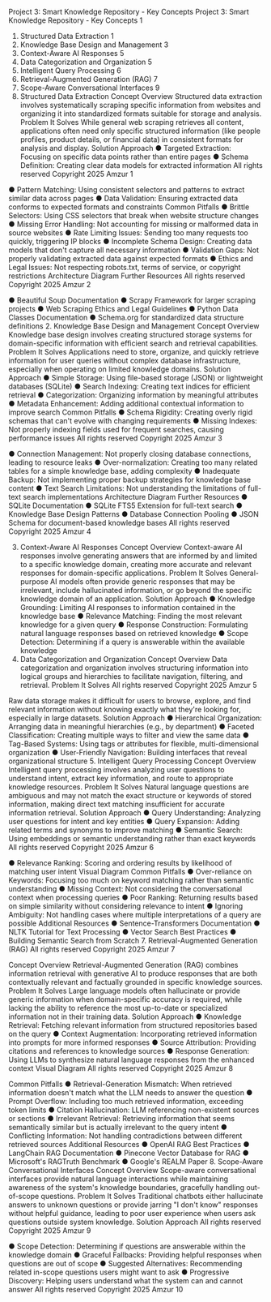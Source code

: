 Project 3: Smart Knowledge Repository -
Key Concepts
Project 3: Smart Knowledge Repository - Key Concepts 1
1. Structured Data Extraction 1
2. Knowledge Base Design and Management 3
3. Context-Aware AI Responses 5
4. Data Categorization and Organization 5
5. Intelligent Query Processing 6
7. Retrieval-Augmented Generation (RAG) 7
8. Scope-Aware Conversational Interfaces 9
1. Structured Data Extraction
Concept Overview
Structured data extraction involves systematically scraping specific information
from websites and organizing it into standardized formats suitable for storage
and analysis.
Problem It Solves
While general web scraping retrieves all content, applications often need only
specific structured information (like people profiles, product details, or financial
data) in consistent formats for analysis and display.
Solution Approach
● Targeted Extraction: Focusing on specific data points rather than entire
pages
● Schema Definition: Creating clear data models for extracted information
All rights reserved Copyright 2025 Amzur 1

● Pattern Matching: Using consistent selectors and patterns to extract similar
data across pages
● Data Validation: Ensuring extracted data conforms to expected formats and
constraints
Common Pitfalls
● Brittle Selectors: Using CSS selectors that break when website structure
changes
● Missing Error Handling: Not accounting for missing or malformed data in
source websites
● Rate Limiting Issues: Sending too many requests too quickly, triggering IP
blocks
● Incomplete Schema Design: Creating data models that don't capture all
necessary information
● Validation Gaps: Not properly validating extracted data against expected
formats
● Ethics and Legal Issues: Not respecting robots.txt, terms of service, or
copyright restrictions
Architecture Diagram
Further Resources
All rights reserved Copyright 2025 Amzur 2

● Beautiful Soup Documentation
● Scrapy Framework for larger scraping projects
● Web Scraping Ethics and Legal Guidelines
● Python Data Classes Documentation
● Schema.org for standardized data structure definitions
2. Knowledge Base Design and Management
Concept Overview
Knowledge base design involves creating structured storage systems for
domain-specific information with efficient search and retrieval capabilities.
Problem It Solves
Applications need to store, organize, and quickly retrieve information for user
queries without complex database infrastructure, especially when operating on
limited knowledge domains.
Solution Approach
● Simple Storage: Using file-based storage (JSON) or lightweight databases
(SQLite)
● Search Indexing: Creating text indices for efficient retrieval
● Categorization: Organizing information by meaningful attributes
● Metadata Enhancement: Adding additional contextual information to
improve search
Common Pitfalls
● Schema Rigidity: Creating overly rigid schemas that can't evolve with
changing requirements
● Missing Indexes: Not properly indexing fields used for frequent searches,
causing performance issues
All rights reserved Copyright 2025 Amzur 3

● Connection Management: Not properly closing database connections,
leading to resource leaks
● Over-normalization: Creating too many related tables for a simple knowledge
base, adding complexity
● Inadequate Backup: Not implementing proper backup strategies for
knowledge base content
● Text Search Limitations: Not understanding the limitations of full-text search
implementations
Architecture Diagram
Further Resources
● SQLite Documentation
● SQLite FTS5 Extension for full-text search
● Knowledge Base Design Patterns
● Database Connection Pooling
● JSON Schema for document-based knowledge bases
All rights reserved Copyright 2025 Amzur 4

3. Context-Aware AI Responses
Concept Overview
Context-aware AI responses involve generating answers that are informed by
and limited to a specific knowledge domain, creating more accurate and
relevant responses for domain-specific applications.
Problem It Solves
General-purpose AI models often provide generic responses that may be
irrelevant, include hallucinated information, or go beyond the specific
knowledge domain of an application.
Solution Approach
● Knowledge Grounding: Limiting AI responses to information contained in the
knowledge base
● Relevance Matching: Finding the most relevant knowledge for a given query
● Response Construction: Formulating natural language responses based on
retrieved knowledge
● Scope Detection: Determining if a query is answerable within the available
knowledge
4. Data Categorization and Organization
Concept Overview
Data categorization and organization involves structuring information into
logical groups and hierarchies to facilitate navigation, filtering, and retrieval.
Problem It Solves
All rights reserved Copyright 2025 Amzur 5

Raw data storage makes it difficult for users to browse, explore, and find
relevant information without knowing exactly what they're looking for,
especially in large datasets.
Solution Approach
● Hierarchical Organization: Arranging data in meaningful hierarchies (e.g., by
department)
● Faceted Classification: Creating multiple ways to filter and view the same
data
● Tag-Based Systems: Using tags or attributes for flexible, multi-dimensional
organization
● User-Friendly Navigation: Building interfaces that reveal organizational
structure
5. Intelligent Query Processing
Concept Overview
Intelligent query processing involves analyzing user questions to understand
intent, extract key information, and route to appropriate knowledge resources.
Problem It Solves
Natural language questions are ambiguous and may not match the exact
structure or keywords of stored information, making direct text matching
insufficient for accurate information retrieval.
Solution Approach
● Query Understanding: Analyzing user questions for intent and key entities
● Query Expansion: Adding related terms and synonyms to improve matching
● Semantic Search: Using embeddings or semantic understanding rather than
exact keywords
All rights reserved Copyright 2025 Amzur 6

● Relevance Ranking: Scoring and ordering results by likelihood of matching
user intent
Visual Diagram
Common Pitfalls
● Over-reliance on Keywords: Focusing too much on keyword matching rather
than semantic understanding
● Missing Context: Not considering the conversational context when
processing queries
● Poor Ranking: Returning results based on simple similarity without
considering relevance to intent
● Ignoring Ambiguity: Not handling cases where multiple interpretations of a
query are possible
Additional Resources
● Sentence-Transformers Documentation
● NLTK Tutorial for Text Processing
● Vector Search Best Practices
● Building Semantic Search from Scratch
7. Retrieval-Augmented Generation (RAG)
All rights reserved Copyright 2025 Amzur 7

Concept Overview
Retrieval-Augmented Generation (RAG) combines information retrieval with
generative AI to produce responses that are both contextually relevant and
factually grounded in specific knowledge sources.
Problem It Solves
Large language models often hallucinate or provide generic information when
domain-specific accuracy is required, while lacking the ability to reference the
most up-to-date or specialized information not in their training data.
Solution Approach
● Knowledge Retrieval: Fetching relevant information from structured
repositories based on the query
● Context Augmentation: Incorporating retrieved information into prompts for
more informed responses
● Source Attribution: Providing citations and references to knowledge sources
● Response Generation: Using LLMs to synthesize natural language responses
from the enhanced context
Visual Diagram
All rights reserved Copyright 2025 Amzur 8

Common Pitfalls
● Retrieval-Generation Mismatch: When retrieved information doesn't match
what the LLM needs to answer the question
● Prompt Overflow: Including too much retrieved information, exceeding token
limits
● Citation Hallucination: LLM referencing non-existent sources or sections
● Irrelevant Retrieval: Retrieving information that seems semantically similar
but is actually irrelevant to the query intent
● Conflicting Information: Not handling contradictions between different
retrieved sources
Additional Resources
● OpenAI RAG Best Practices
● LangChain RAG Documentation
● Pinecone Vector Database for RAG
● Microsoft's RAGTruth Benchmark
● Google's REALM Paper
8. Scope-Aware Conversational Interfaces
Concept Overview
Scope-aware conversational interfaces provide natural language interactions
while maintaining awareness of the system's knowledge boundaries, gracefully
handling out-of-scope questions.
Problem It Solves
Traditional chatbots either hallucinate answers to unknown questions or
provide jarring "I don't know" responses without helpful guidance, leading to
poor user experience when users ask questions outside system knowledge.
Solution Approach
All rights reserved Copyright 2025 Amzur 9

● Scope Detection: Determining if questions are answerable within the
knowledge domain
● Graceful Fallbacks: Providing helpful responses when questions are out of
scope
● Suggested Alternatives: Recommending related in-scope questions users
might want to ask
● Progressive Discovery: Helping users understand what the system can and
cannot answer
All rights reserved Copyright 2025 Amzur 10

